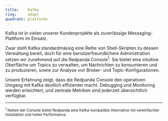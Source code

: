 ```yaml
---
title:    Kafka  
ring:     adopt  
quadrant: platforms
---
```


Kafka ist in vielen unserer Kundenprojekte als zuverlässige Messaging-Plattform im Einsatz.

Zwar stellt Kafka standardmässig eine Reihe von Shell-Skripten zu dessen Verwaltung bereit, doch für eine benutzerfreundlichere Administration setzen wir zunehmend auf die Redpanda Console<sup>1</sup>. Sie bietet eine intuitive Oberfläche um Topics zu verwalten, um Nachrichten zu konsumieren und zu produzieren, sowie zur Analyse von Broker- und Topic-Konfigurationen.

Unsere Erfahrung zeigt, dass die Redpanda Console den operativen Umgang mit Kafka deutlich effizienter macht. Debugging und Monitoring werden erleichtert, und zentrale Metriken sind jederzeit übersichtlich verfügbar.


---

<small><sup>1</sup> Neben der Console bietet Redpanda eine Kafka-kompatible Alternative mit vereinfachter Installation und hoher Performance.</small>

